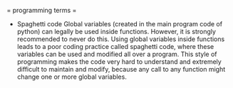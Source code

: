 = programming terms =

* Spaghetti code
Global variables (created in the main program code of python) can legally be used inside functions. However, it is strongly recommended to never do this. Using global variables inside functions leads to a poor coding practice called spaghetti code, where these variables can be used and modified all over a program. This style of programming makes the code very hard to understand and extremely difficult to maintain and modify, because any call to any function might change one or more global variables.
